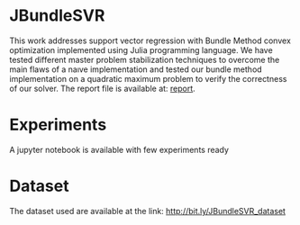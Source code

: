 # JBundleSVR
This work addresses support vector regression with Bundle Method
convex optimization implemented using Julia programming language. We
have tested different master problem stabilization techniques to overcome
the main flaws of a naıve implementation and tested our bundle method
implementation on a quadratic maximum problem to verify the correctness of our solver. The report file is available at: [report](CM.pdf).

# Experiments
A jupyter notebook is available with few experiments ready

# Dataset
The dataset used are available at the link: http://bit.ly/JBundleSVR_dataset

